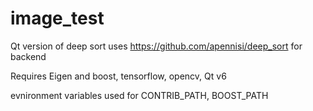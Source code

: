 # image_test
Qt version of deep sort uses https://github.com/apennisi/deep_sort for backend

Requires Eigen and boost, tensorflow, opencv, Qt v6

evnironment variables used for CONTRIB_PATH, BOOST_PATH
